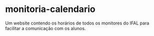 # monitoria-calendario
Um website contendo os horários de todos os monitores do IFAL para facilitar a comunicação com os alunos. 
